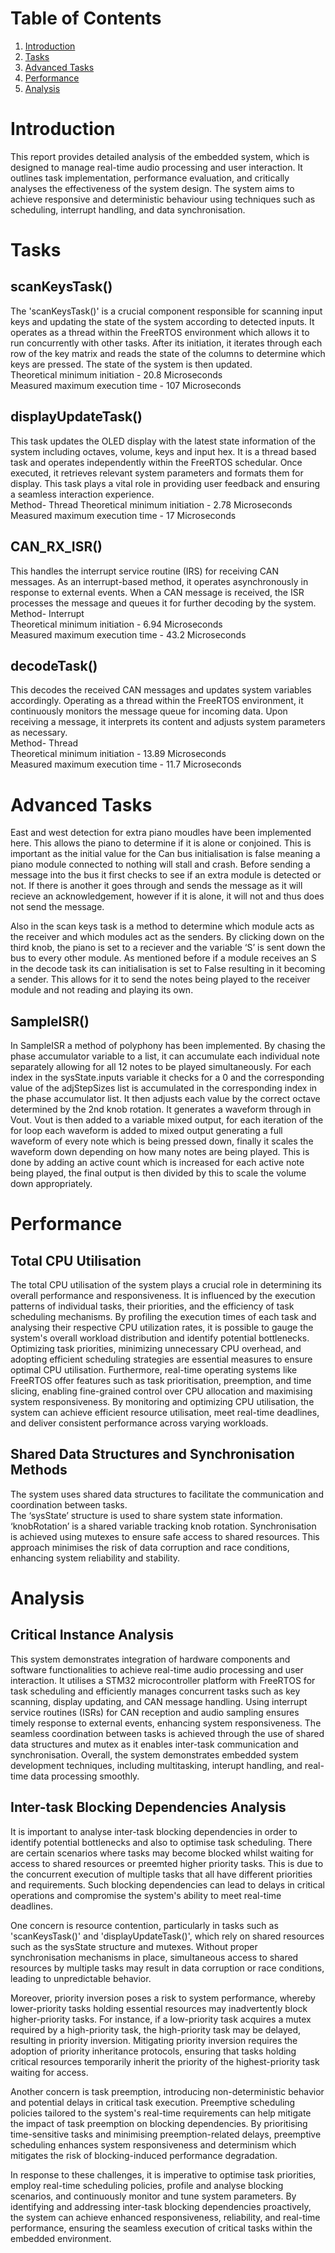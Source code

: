 
# Table of Contents

1. [Introduction](#introduction)
2. [Tasks](#tasks)
3. [Advanced Tasks](#advancedtasks)
4. [Performance](#performance)
5. [Analysis](#analysis)

# Introduction
This report provides detailed analysis of the embedded system, which is designed to manage real-time audio processing and user interaction. It outlines task implementation, performance evaluation, and critically analyses the effectiveness of the system design. The system aims to achieve responsive and deterministic behaviour using techniques such as scheduling, interrupt handling, and data synchronisation.

# Tasks
## scanKeysTask()
The 'scanKeysTask()' is a crucial component responsible for scanning input keys and updating the state of the system according to detected inputs. It operates as a thread within the FreeRTOS environment which allows it to run concurrently with other tasks. After its initiation, it iterates through each row of the key matrix and reads the state of the columns to determine which keys are pressed. The state of the system is then updated.     
Theoretical minimum initiation -  20.8 Microseconds   
Measured maximum execution time - 107 Microseconds

## displayUpdateTask()
This task updates the OLED display with the latest state information of the system including octaves, volume, keys and input hex. It is a thread based task and operates independently within the FreeRTOS schedular. Once executed,  it retrieves relevant system parameters and formats them for display. This task plays a vital role in providing user feedback and ensuring a seamless interaction experience.           
Method- Thread 
Theoretical minimum initiation - 2.78 Microseconds      
Measured maximum execution time - 17 Microseconds          

## CAN_RX_ISR()
This handles the interrupt service routine (IRS) for receiving CAN messages. As an interrupt-based method, it operates asynchronously in response to external events. When a CAN message is received, the ISR processes the message and queues it for further decoding by the system.             
Method- Interrupt     
Theoretical minimum initiation - 6.94 Microseconds   
Measured maximum execution time - 43.2 Microseconds   

## decodeTask()
This decodes the received CAN messages and updates system variables accordingly. Operating as a thread within the FreeRTOS environment, it continuously monitors the message queue for incoming data. Upon receiving a message, it interprets its content and adjusts system parameters as necessary.          
Method- Thread     
Theoretical minimum initiation - 13.89 Microseconds        
Measured maximum execution time - 11.7 Microseconds
   


# Advanced Tasks
East and west detection for extra piano moudles have been implemented here. This allows the piano to determine if it is alone or conjoined. This is important as the initial value for the Can bus initialisation is false meaning a piano module connected to nothing will stall and crash. Before sending a message into the bus it first checks to see if an extra module is detected or not. If there is another it goes through and sends the message as it will recieve an acknowledgement, however if it is alone, it will not and thus does not send the message.

Also in the scan keys task is a method to determine which module acts as the receiver and which modules act as the senders. By clicking down on the third knob, the piano is set to a reciever and the variable ‘S’ is sent down the bus to every other module. As mentioned before if a module receives an S in the decode task its can initialisation is set to False resulting in it becoming a sender. This allows for it to send the notes being played to the receiver module and not reading and playing its own.

## SampleISR()
In SampleISR a method of polyphony has been implemented. By chasing the phase accumulator variable to a list, it can accumulate each individual note separately allowing for all 12 notes to be played simultaneously. For each index in the sysState.inputs variable it checks for a 0 and the corresponding value of the adjStepSizes list is accumulated in the corresponding index in the phase accumulator list. It then adjusts each value by the correct octave determined by the 2nd knob rotation. It generates a waveform through in Vout. Vout is then added to a variable mixed output, for each iteration of the for loop each waveform is added to mixed output generating a full waveform of every note which is being pressed down, finally it scales the waveform down depending on how many notes are being played. This is done by adding an active count which is increased for each active note being played, the final output is then divided by this to scale the volume down appropriately.






# Performance
## Total CPU Utilisation
The total CPU utilisation of the system plays a crucial role in determining its overall performance and responsiveness. It is influenced by the execution patterns of individual tasks, their priorities, and the efficiency of task scheduling mechanisms. By profiling the execution times of each task and analysing their respective CPU utilization rates, it is possible to gauge the system's overall workload distribution and identify potential bottlenecks. Optimizing task priorities, minimizing unnecessary CPU overhead, and adopting efficient scheduling strategies are essential measures to ensure optimal CPU utilisation. Furthermore, real-time operating systems like FreeRTOS offer features such as task prioritisation, preemption, and time slicing, enabling fine-grained control over CPU allocation and maximising system responsiveness. By monitoring and optimizing CPU utilisation, the system can achieve efficient resource utilisation, meet real-time deadlines, and deliver consistent performance across varying workloads.

## Shared Data Structures and Synchronisation Methods
The system uses shared data structures to facilitate the communication and coordination between tasks.      
The ‘sysState’ structure is used to share system state information. ‘knobRotation’ is a shared variable tracking knob rotation.       Synchronisation is achieved using mutexes to ensure safe access to shared resources. This approach minimises the risk of data corruption and race conditions, enhancing system reliability and stability.   

# Analysis
## Critical Instance Analysis
This system demonstrates integration of hardware components and software functionalities to achieve real-time audio processing and user interaction. It utilises a STM32 microcontroller platform with FreeRTOS for task scheduling and efficiently manages concurrent tasks such as key scanning, display updating, and CAN message handling. Using interrupt service routines (ISRs) for CAN reception and audio sampling ensures timely response to external events, enhancing system responsiveness. The seamless coordination between tasks is achieved through the use of shared data structures and mutex as it enables inter-task communication and synchronisation. Overall, the system demonstrates embedded system development techniques, including multitasking, interupt handling, and real-time data processing smoothly.

## Inter-task Blocking Dependencies Analysis

It is important to analyse inter-task blocking dependencies in order to identify potential bottlenecks and also to optimise task scheduling. There are certain scenarios where tasks may become blocked whilst waiting for access to shared resources or preemted higher priority tasks. This is due to the concurrent execution of multiple tasks that all have different priorities and requirements. Such blocking dependencies can lead to delays in critical operations and compromise the system's ability to meet real-time deadlines.

One concern is resource contention, particularly in tasks such as 'scanKeysTask()' and 'displayUpdateTask()', which rely on shared resources such as the sysState structure and mutexes. Without proper synchronisation mechanisms in place, simultaneous access to shared resources by multiple tasks may result in data corruption or race conditions, leading to unpredictable behavior.

Moreover, priority inversion poses a risk to system performance, whereby lower-priority tasks holding essential resources may inadvertently block higher-priority tasks. For instance, if a low-priority task acquires a mutex required by a high-priority task, the high-priority task may be delayed, resulting in priority inversion. Mitigating priority inversion requires the adoption of priority inheritance protocols, ensuring that tasks holding critical resources temporarily inherit the priority of the highest-priority task waiting for access.

Another concern is task preemption, introducing non-deterministic behavior and potential delays in critical task execution. Preemptive scheduling policies tailored to the system's real-time requirements can help mitigate the impact of task preemption on blocking dependencies. By prioritising time-sensitive tasks and minimising preemption-related delays, preemptive scheduling enhances system responsiveness and determinism which mitigates the risk of blocking-induced performance degradation.

In response to these challenges, it is imperative to optimise task priorities, employ real-time scheduling policies, profile and analyse blocking scenarios, and continuously monitor and tune system parameters. By identifying and addressing inter-task blocking dependencies proactively, the system can achieve enhanced responsiveness, reliability, and real-time performance, ensuring the seamless execution of critical tasks within the embedded environment.
